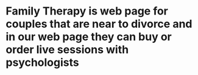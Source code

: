 # Family Therapy is web page for couples that are near to divorce and in our web page they can buy or order live sessions with psychologists
